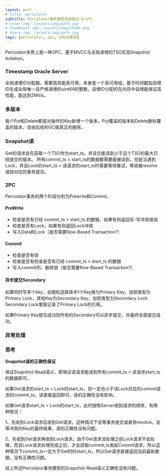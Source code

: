 ```yaml
---
layout: post
# title: percolator
subtitle: Percolator事务模型总结笔记-Draft
# cover-img: /assets/img/path.jpg
# thumbnail-img: /assets/img/thumb.png
# share-img: /assets/img/path.jpg
tags: [percolator, 2pc, 分布式事务]
---
```


Percolator本质上是一种2PC，基于MVCC与全局递增的TSO实现Snapshot Isolation。

### Timestamp Oracle Server

全局递增ID分配器，需要高性能高可用，本身是一个高可用组，基于时间戳加自增ID生成全局唯一且严格递增的uint64的整数。自增ID分配的在内存中自增能保证高性能，能达到2Mil/s。

### 多版本

每个Put和Delete都是对操作的Key新增一个版本。Put覆盖的版本和Delete删标覆盖的版本，会由后续的GC做真正的删除。

### Snapshot读

Get的请求会先获取一个TSO作为start_ts，并且仅能读到小于这个TSO的最大已经提交的版本。 所有commit_ts < start_ts的数据都需要能被读到，但是当遇到Lock，并且Lock的start_ts < 读请求的start_ts时需要等待重试，等锁被resolve或锁对应的事务提交。

### 2PC

Percolator事务的两个阶段分别为Prewrite和Commit。

#### PreWrite

- 检查是否有已经 commit_ts > start_ts 的数据，如果有则返回写-写冲突错误
- 检查是否有Lock，如果有则返回Lock冲突
- 写入Data和Lock（是否需要Row-Based Transaction?）

#### Commit

- 检查是否有锁
- 检查是否有检查是否有已经 commit_ts > start_ts 的数据
- 写入commit列，删除锁（是否需要Row-Based Transaction?）

#### 异步提交Secondary

如果同时写多个key，会随机选择其中1个Key做为Primary Key，加锁类型为Primary Lock，其他Key为Secondary Key，加锁类型为Secondary Lock
Secondary Lock里面记录了Primary Lock的引用。

如果Primary Key提交成功则所有的Secondary可以异步提交，并最终全部提交成功。

### 异常处理

### 思考

**Snapshot读的正确性保证**

保证Snapshot-Read语义，即保证读请求能读到所有commit_ts < 读请求start_ts的数据即可。

如果Get请求的start_ts < Lock的start_ts，则一定也小于该Lock对应的commit请求的commit_ts，读直接返回即可，读的正确性没有影响。

如果Get请求start_ts > Lock的start_ts，此时按照Server收到请求的顺序，有两种情况：

1、先收到Lock请求后收到Get请求。这种情况下会等事务提交或者锁resolve。会等冲突的Key的最终结果，读的正确性没有问题。

2、先收到Get请求再收到Lock请求。由于Get请求没处理之前Lock请求不会处理，而且Lock请求处理完成之后，才会获取commit_ts发起Commit请求，所以这种情况下commit_ts一定大于Get时的start_ts，所以Get请求直接返回当前最新数据，没有正确性问题。

综上所述Percolator事务模型的Snapshot-Read语义正确性没有问题。
